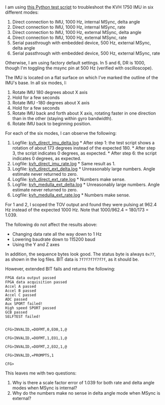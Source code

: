 I am using [this Python test script](https://github.com/osudrl/atrias/blob/374b7dde6a13065d6b9810f221f51f5b39029d9b/software/atrias/scripts/kvh_ahrs_test.py) to troubleshoot the KVH 1750 IMU in six different modes:

  1. Direct connection to IMU, 1000 Hz, internal MSync, delta angle
  2. Direct connection to IMU, 1000 Hz, internal MSync, rate
  3. Direct connection to IMU, 1000 Hz, external MSync, delta angle
  4. Direct connection to IMU, 1000 Hz, external MSync, rate
  5. Serial passthrough with embedded device, 500 Hz, external MSync, delta angle
  6. Serial passthrough with embedded device, 500 Hz, external MSync, rate

Otherwise, I am using factory default settings. In 5 and 6, DR is 1000, though
I'm toggling the msync pin at 500 Hz (verified with oscilloscope).

The IMU is located on a flat surface on which I've marked the outline of the
IMU's base. In all six modes, I:

  1. Rotate IMU 180 degrees about X axis
  2. Hold for a few seconds
  3. Rotate IMU -180 degrees about X axis
  4. Hold for a few seconds
  5. Rotate IMU back and forth about X axis, rotating faster in one direction
     than in the other (staying within gyro bandwidth).
  6. Rotate IMU back to beginning position.

For each of the six modes, I can observe the following:

  1. Logfile: [kvh\_direct\_imu\_delta.log](kvh_direct_imu_delta.log)
    * After step 1: the test script shows a rotation of about 173 degrees
      instead of the expected 180.
    * After step 3, the script indicates 0 degrees, as expected.
    * After step 6: the script indicates 0 degrees, as expected.
  2. Logfile: [kvh\_direct\_imu\_rate.log](kvh_direct_imu_rate.log)
    * Same result as 1.
  3. Logfile: [kvh\_direct\_ext\_delta.log](kvh_direct_ext_delta.log)
    * Unreasonably large numbers. Angle estimate never returned to zero.
  4. Logfile: [kvh\_direct\_ext\_rate.log](kvh_direct_ext_rate.log)
    * Numbers make sense.
  5. Logfile: [kvh\_medulla\_ext\_delta.log](kvh_medulla_ext_delta.log)
    * Unreasonably large numbers. Angle estimate never returned to zero.
  6. Logfile: [kvh\_medulla\_ext\_rate.log](kvh_medulla_ext_rate.log)
    * Numbers make sense.

For 1 and 2, I scoped the TOV output and found they were pulsing at 962.4 Hz
instead of the expected 1000 Hz. Note that 1000/962.4 = 180/173 = 1.039.

The following do not affect the results above:

  * Changing data rate all the way down to 1 Hz
  * Lowering baudrate down to 115200 baud
  * Using the Y and Z axes

In addition, the sequence bytes look good. The status byte is always `0x77`, as
shown in the log files. BIT data is `7f7f7f7f7f7f`, as it should be.

However, extended BIT fails and returns the following:

    FPGA data output passed
    FPGA data acquisition passed
    Accel A passed
    Accel B passed
    Accel C passed
    ADC passed
    Aux SPORT failed!
    High speed SPORT passed
    GCB passed
    SELFTEST failed!


    CFG>INVALID,=DOFMT,0,EO0,1,@

    CFG>INVALID,=DOFMT,1,EO1,1,@

    CFG>INVALID,=DOFMT,2,EO2,1,@

    CFG>INVALID,=PROMPTS,1

    CFG>

This leaves me with two questions:

  1. Why is there a scale factor error of 1.039 for both rate and delta angle
     modes when MSync is internal?
  2. Why do the numbers make no sense in delta angle mode when MSync is
     external?

<!--
vim: ft=markdown
-->


